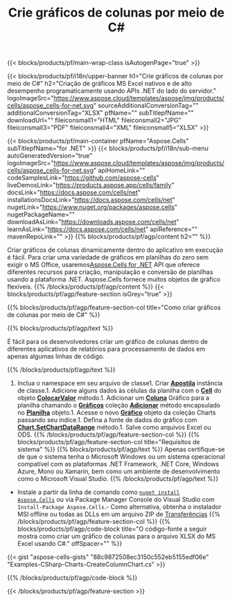 ﻿---
title: Crie gráficos de colunas por meio de C#
url: /pt/net/create-column-chart/
description: C# Código de exemplo para criar gráficos de colunas para Excel usando a biblioteca .NET. Use este código para criar um gráfico de colunas para MS Excel em VB.NET, Asp.NET ou qualquer aplicativo baseado em .NET.
---
{{< blocks/products/pf/main-wrap-class isAutogenPage="true" >}}

{{< blocks/products/pf/i18n/upper-banner h1="Crie gráficos de colunas por meio de C#" h2="Criação de gráficos MS Excel nativos e de alto desempenho programaticamente usando APIs .NET do lado do servidor." logoImageSrc="https://www.aspose.cloud/templates/aspose/img/products/cells/aspose_cells-for-net.svg" sourceAdditionalConversionTag="" additionalConversionTag="XLSX" pfName="" subTitlepfName="" downloadUrl="" fileiconsmall1="HTML" fileiconsmall2="JPG" fileiconsmall3="PDF" fileiconsmall4="XML" fileiconsmall5="XLSX" >}}

{{< blocks/products/pf/main-container pfName="Aspose.Cells" subTitlepfName="for .NET" >}}
{{< blocks/products/pf/i18n/sub-menu autoGeneratedVersion="true" logoImageSrc="https://www.aspose.cloud/templates/aspose/img/products/cells/aspose_cells-for-net.svg" apiHomeLink="" codeSamplesLink="https://github.com/aspose-cells" liveDemosLink="https://products.aspose.app/cells/family" docsLink="https://docs.aspose.com/cells/net" installationsDocsLink="https://docs.aspose.com/cells/net" nugetLink="https://www.nuget.org/packages/aspose.cells" nugetPackageName="" downloadAsLink="https://downloads.aspose.com/cells/net" learnAsLink="https://docs.aspose.com/cells/net" apiReference="" mavenRepoLink="" >}}
{{% blocks/products/pf/agp/content h2="" %}}

Criar gráficos de colunas dinamicamente dentro do aplicativo em execução é fácil. Para criar uma variedade de gráficos em planilhas do zero sem exigir o MS Office, usaremos[Aspose.Cells for .NET](https://products.aspose.com/cells/net)  API que oferece diferentes recursos para criação, manipulação e conversão de planilhas usando a plataforma .NET. Aspose.Cells fornece muitos objetos de gráfico flexíveis.
{{% /blocks/products/pf/agp/content %}}
{{< blocks/products/pf/agp/feature-section isGrey="true" >}}

{{% blocks/products/pf/agp/feature-section-col title="Como criar gráficos de colunas por meio de C#" %}}

{{% blocks/products/pf/agp/text %}}

É fácil para os desenvolvedores criar um gráfico de colunas dentro de diferentes aplicativos de relatórios para processamento de dados em apenas algumas linhas de código.

{{% /blocks/products/pf/agp/text %}}

1. Inclua o namespace em seu arquivo de classe1. Criar [**Apostila**](https://reference.aspose.com/cells/net/aspose.cells/workbook) instância de classe.1. Adicione alguns dados às células da planilha com o [**Cell**](https://reference.aspose.com/cells/net/aspose.cells/cell) do objeto [**ColocarValor**](https://reference.aspose.com/cells/net/aspose.cells/cell/methods/putvalue/index) método.1. Adicionar um [**Coluna**](https://reference.aspose.com/cells/net/aspose.cells.charts/charttype) Gráfico para a planilha chamando o [**Gráficos**](https://reference.aspose.com/cells/net/aspose.cells.charts/chartcollection) coleção [**Adicionar**](https://reference.aspose.com/cells/net/aspose.cells.charts/chartcollection/methods/add) método encapsulado no [**Planilha**](https://reference.aspose.com/cells/net/aspose.cells/worksheet) objeto.1. Acesse o novo [**Gráfico**](https://reference.aspose.com/cells/net/aspose.cells.charts/chart) objeto da coleção Charts passando seu índice.1. Defina a fonte de dados do gráfico com [**Chart.SetChartDataRange**](https://https://reference.aspose.com/cells/net/aspose.cells.charts/chart/methods/setchartdatarange) método.1. Salve como arquivos Excel ou ODS.
{{% /blocks/products/pf/agp/feature-section-col %}}
{{% blocks/products/pf/agp/feature-section-col title="Requisitos de sistema" %}}
{{% blocks/products/pf/agp/text %}}
Apenas certifique-se de que o sistema tenha o Microsoft Windows ou um sistema operacional compatível com as plataformas .NET Framework, .NET Core, Windows Azure, Mono ou Xamarin, bem como um ambiente de desenvolvimento como o Microsoft Visual Studio.
{{% /blocks/products/pf/agp/text %}}
- Instale a partir da linha de comando como <code><a href="https://downloads.aspose.com/cells/net">nuget install Aspose.Cells</a></code> ou via Package Manager Console do Visual Studio com <code>Install-Package Aspose.Cells</code>.- Como alternativa, obtenha o instalador MSI offline ou todas as DLLs em um arquivo ZIP de <a href="https://downloads.aspose.com/cells/net">Transferências</a>
{{% /blocks/products/pf/agp/feature-section-col %}}
{{% blocks/products/pf/agp/code-block title="O código-fonte a seguir mostra como criar um gráfico de colunas para o arquivo XLSX do MS Excel usando C#." offSpacer="" %}}

{{< gist "aspose-cells-gists" "88c9872508ec3150c552eb5155edf06e" "Examples-CSharp-Charts-CreateColumnChart.cs" >}}

{{% /blocks/products/pf/agp/code-block %}}

{{< /blocks/products/pf/agp/feature-section >}}

<!-- aboutfile Starts -->